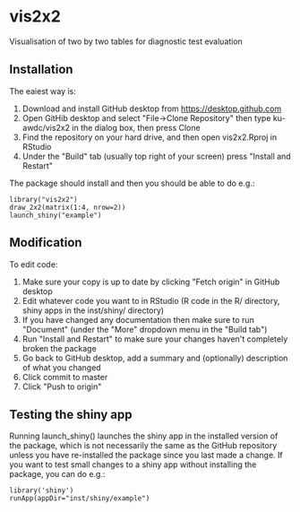 # vis2x2
Visualisation of two by two tables for diagnostic test evaluation

## Installation

The eaiest way is:

1. Download and install GitHub desktop from https://desktop.github.com
1. Open GitHib desktop and select "File->Clone Repository" then type ku-awdc/vis2x2 in the dialog box, then press Clone
1. Find the repository on your hard drive, and then open vis2x2.Rproj in RStudio
1. Under the "Build" tab (usually top right of your screen) press "Install and Restart"

The package should install and then you should be able to do e.g.:

    library("vis2x2")
    draw_2x2(matrix(1:4, nrow=2))
    launch_shiny("example")
  
    
## Modification

To edit code:

1.  Make sure your copy is up to date by clicking "Fetch origin" in GitHub desktop
1.  Edit whatever code you want to in RStudio (R code in the R/ directory, shiny apps in the inst/shiny/ directory)
1.  If you have changed any documentation then make sure to run "Document" (under the "More" dropdown menu in the "Build tab")
1.  Run "Install and Restart" to make sure your changes haven't completely broken the package
1.  Go back to GitHub desktop, add a summary and (optionally) description of what you changed
1.  Click commit to master
1.  Click "Push to origin"


## Testing the shiny app

Running launch_shiny() launches the shiny app in the installed version of the package, which is not necessarily the same as the GitHub repository unless you have re-installed the package since you last made a change. If you want to test small changes to a shiny app without installing the package, you can do e.g.:

    library('shiny')
    runApp(appDir="inst/shiny/example")
    
    
